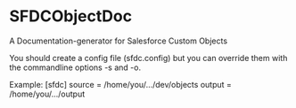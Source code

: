 # SFDCObjectDoc
A Documentation-generator for Salesforce Custom Objects

You should create a config file (sfdc.config) but you can override them with the commandline options -s and -o.

Example:
    [sfdc]
    source = /home/you/.../dev/objects
    output = /home/you/.../output


